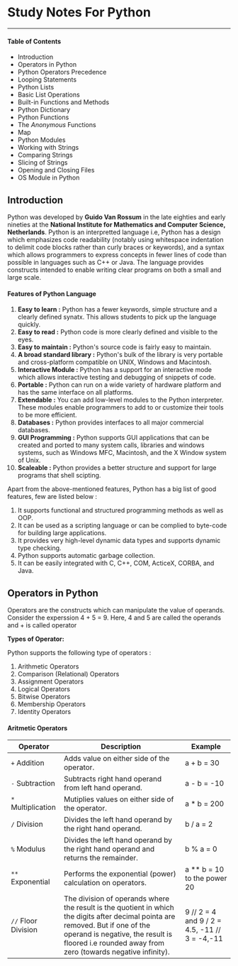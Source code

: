 # Study Notes For Python
---

#### Table of Contents
- Introduction
- Operators in Python
- Python Operators Precedence
- Looping Statements
- Python Lists 
- Basic List Operations
- Built-in Functions and Methods
- Python Dictionary
- Python Functions
- The *Anonymous* Functions
- Map
- Python Modules
- Working with Strings
- Comparing Strings
- Slicing of Strings
- Opening and Closing Files
- OS Module in Python


## Introduction
Python was developed by **Guido Van Rossum** in the late eighties and early nineties at the **National Institute for Mathematics and Computer Science, Netherlands**.
Python is an interpretted language i.e, Python has a design which emphasizes code readability (notably using whitespace indentation to delimit code blocks rather than curly braces or keywords), and a syntax which allows programmers to express concepts in fewer lines of code than possible in languages such as C++ or Java. The language provides constructs intended to enable writing clear programs on both a small and large scale.

#### Features of Python Language
1. **Easy to learn :** Python has a fewer keywords, simple structure and a clearly defined synatx. This allows students to pick up the language quickly.
2. **Easy to read :** Python code is more clearly defined and visible to the eyes.
3. **Easy to maintain :** Python's source code is fairly easy to maintain.
4. **A broad standard library :** Python's bulk of the library is very portable and cross-platform compatible on UNIX, Windows and Macintosh.
5. **Interactive Module :** Python has a support for an interactive mode which allows interactive testing and debugging of snippets of code.
6. **Portable :** Python can run on a wide variety of hardware platform and has the same interface on all platforms.
7. **Extendable :** You can add low-level modules to the Python interpreter. These modules enable programmers to add to or customize their tools to be more efficient.
8. **Databases :** Python provides interfaces to all major commercial databases.
9. **GUI Programming :** Python supports GUI applications that can be created and ported to many system calls, libraries and windows systems, such as Windows MFC, Macintosh, and the X Window system of Unix.
10. **Scaleable :** Python provides a better structure and support for large programs that shell scipting.

Apart from the above-mentioned features, Python has a big list of good features, few are listed below :
1. It supports functional and structured programming methods as well as OOP.
2. It can be used as a scripting language or can be complied to byte-code for building large applications.
3. It provides very high-level dynamic data types and supports dynamic type checking.
4. Python supports automatic garbage collection.
5. It can be easily integrated with C, C++, COM, ActiceX, CORBA, and Java.


## Operators in Python

Operators are the constructs which can manipulate the value of operands.
Consider the experssion 4 + 5 = 9. Here, 4 and 5 are called the operands and + is called operator

**Types of Operator:**

Python supports the following type of operators :
   
1. Arithmetic Operators
2. Comparison (Relational) Operators
3. Assignment Operators
4. Logical Operators
5. Bitwise Operators
6. Membership Operators
7. Identity Operators

#### Aritmetic Operators

|**Operator**|**Description**|**Example**|
|------------|---------------|-----------|
|`+` Addition| Adds value on either side of the operator.|a + b = 30|
|`-` Subtraction| Subtracts right hand operand from left hand operand.|a - b = -10|
|`*` Multiplication| Mutiplies values on either side of the operator.|a * b = 200|
|`/` Division| Divides the left hand operand by the right hand operand.|b / a = 2|
|`%` Modulus| Divides the left hand operand by the right hand operand and returns the remainder.|b % a = 0|
|`**` Exponential| Performs the exponential (power) calculation on operators.|a ** b = 10 to the power 20
|`//` Floor Division| The division of operands where the result is the quotient in which the digits after decimal pointa are removed. But if one of the operand is negative, the result is floored i.e rounded away from zero (towards negative infinity).|9 // 2 = 4 and 9 / 2 = 4.5, -11 // 3 = -4,-11|  
